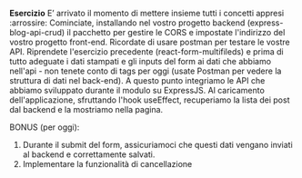 **Esercizio**
E’ arrivato il momento di mettere insieme tutti i concetti appresi :arrossire:
Cominciate, installando nel vostro progetto backend (express-blog-api-crud) il pacchetto per gestire le CORS e impostate l'indirizzo del vostro progetto front-end. Ricordate di usare postman per testare le vostre API.
Riprendete l'esercizio precedente (react-form-multifileds) e prima di tutto adeguate i dati stampati e gli inputs del form ai dati che abbiamo nell'api - non tenete conto di tags per oggi (usate Postman per vedere la struttura di dati nel back-end).
A questo punto integriamo le API che abbiamo sviluppato durante il modulo su ExpressJS.
Al caricamento dell'applicazione, sfruttando l'hook useEffect, recuperiamo la lista dei post dal backend e la mostriamo nella pagina.

BONUS (per oggi):
1. Durante il submit del form, assicuriamoci che questi dati vengano inviati al backend e correttamente salvati.
2. Implementare la funzionalità di cancellazione